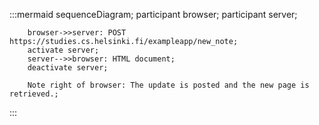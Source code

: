 :::mermaid
    sequenceDiagram;
        participant browser;
        participant server;

        browser->>server: POST https://studies.cs.helsinki.fi/exampleapp/new_note;
        activate server;
        server-->>browser: HTML document;
        deactivate server;

        Note right of browser: The update is posted and the new page is retrieved.;

:::